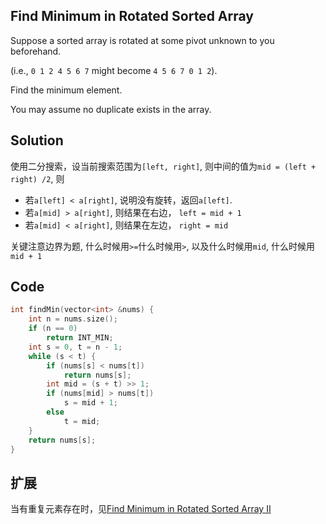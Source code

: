 ## Find Minimum in Rotated Sorted Array

Suppose a sorted array is rotated at some pivot unknown to you beforehand.

(i.e., `0 1 2 4 5 6 7` might become `4 5 6 7 0 1 2`).

Find the minimum element.

You may assume no duplicate exists in the array.

## Solution

使用二分搜索，设当前搜索范围为`[left, right]`, 则中间的值为`mid = (left + right) /2`, 则

* 若`a[left] < a[right]`, 说明没有旋转，返回`a[left]`.
* 若`a[mid] > a[right]`, 则结果在右边， `left = mid + 1`
* 若`a[mid] < a[right]`, 则结果在左边， `right = mid`

关键注意边界为题, 什么时候用`>=`什么时候用`>`, 以及什么时候用`mid`, 什么时候用`mid + 1`

## Code
```cpp
int findMin(vector<int> &nums) {
	int n = nums.size();
	if (n == 0)
		return INT_MIN;
	int s = 0, t = n - 1;
	while (s < t) {
		if (nums[s] < nums[t])
			return nums[s];
		int mid = (s + t) >> 1;
		if (nums[mid] > nums[t])
			s = mid + 1;
		else 
			t = mid;
	}
	return nums[s];
}
```

## 扩展

当有重复元素存在时，见[Find Minimum in Rotated Sorted Array II](../FindMinimuminRotatedSortedArray2)
